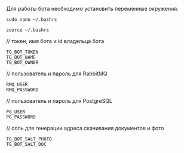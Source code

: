 
Для работы бота необходимо установить переменные окружения.

```
sudo nano ~/.bashrc
```
```
source ~/.bashrc
```

// токен, имя бота и id владельца бота

```
TG_BOT_TOKEN
TG_BOT_NAME
TG_BOT_OWNER
```

// пользователь и пароль для RabbitMQ

```
RMQ_USER
RMQ_PASSWORD
```

// пользователь и пароль для PostgreSQL

```
PG_USER
PG_PASSWORD
```

// соль для генерации адреса скачивания документов и фото

```
TG_BOT_SALT_PHOTO
TG_BOT_SALT_DOC
```
